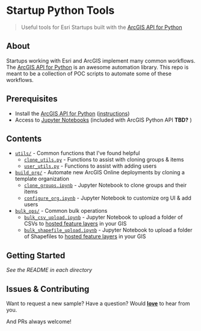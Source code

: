 # Startup Python Tools
> Useful tools for Esri Startups built with the [ArcGIS API for Python](https://developers.arcgis.com/python/)

## About

Startups working with Esri and ArcGIS implement many common workflows. The [ArcGIS API for Python](https://developers.arcgis.com/python/) is an awesome automation library. This repo is meant to be a collection of POC scripts to automate some of these workflows.

## Prerequisites

* Install the [ArcGIS API for Python](https://developers.arcgis.com/python/) ([instructions](https://developers.arcgis.com/python/guide/install-and-set-up/))
* Access to [Jupyter Notebooks](http://jupyter.org/) (included with ArcGIS Python API __TBD?__ )

## Contents

* [`utils/`](/utils) - Common functions that I've found helpful
  * [`clone_utils.py`](/utils/clone_utils.py) - Functions to assist with cloning groups & items
  * [`user_utils.py`](/utils/user_utils.py) - Functions to assist with adding users
* [`build_org/`](/build_org) - Automate new ArcGIS Online deployments by cloning a template organization
  * [`clone_groups.ipynb`](/build_org/clone_groups.ipynb) - Jupyter Notebook to clone groups and their items
  * [`configure_org.ipynb`](/build_org/configure_org.ipynb) - Jupyter Notebook to customize org UI & add users
* [`bulk_ops/`](/bulk_ops) - Common bulk operations
  * [`bulk_csv_upload.ipynb`](/bulk_ops/bulk_csv_upload.ipynb) - Jupyter Notebook to upload a folder of CSVs to [hosted feature layers](https://doc.arcgis.com/en/arcgis-online/share-maps/hosted-web-layers.htm) in your GIS
  * [`bulk_shapefile_upload.ipynb`](/bulk_ops/bulk_shapefile_upload.ipynb) - Jupyter Notebook to upload a folder of Shapefiles to [hosted feature layers](https://doc.arcgis.com/en/arcgis-online/share-maps/hosted-web-layers.htm) in your GIS


## Getting Started

*See the README in each directory*

## Issues & Contributing

Want to request a new sample? Have a question? Would [__love__](https://github.com/mpayson/startup-python-tools/issues) to hear from you.

And PRs always welcome!
